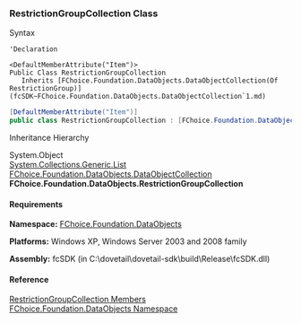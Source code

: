 ﻿### RestrictionGroupCollection Class

Syntax

```vbnet
'Declaration

<DefaultMemberAttribute("Item")>
Public Class RestrictionGroupCollection 
   Inherits [FChoice.Foundation.DataObjects.DataObjectCollection(Of RestrictionGroup)](fcSDK~FChoice.Foundation.DataObjects.DataObjectCollection`1.md)
```

```csharp
[DefaultMemberAttribute("Item")]
public class RestrictionGroupCollection : [FChoice.Foundation.DataObjects.DataObjectCollection<RestrictionGroup>](fcSDK~FChoice.Foundation.DataObjects.DataObjectCollection`1.md) 
```

Inheritance Hierarchy

System.Object  
[System.Collections.Generic.List<T>](#)  
[FChoice.Foundation.DataObjects.DataObjectCollection<T>](fcSDK~FChoice.Foundation.DataObjects.DataObjectCollection`1.md)  
**FChoice.Foundation.DataObjects.RestrictionGroupCollection**  

#### Requirements

**Namespace:** [FChoice.Foundation.DataObjects](fcSDK~FChoice.Foundation.DataObjects_namespace.md)

**Platforms:** Windows XP, Windows Server 2003 and 2008 family

**Assembly:** fcSDK (in C:\\dovetail\\dovetail-sdk\\build\\Release\\fcSDK.dll)

#### Reference

[RestrictionGroupCollection Members](fcSDK~FChoice.Foundation.DataObjects.RestrictionGroupCollection_members.md)  
[FChoice.Foundation.DataObjects Namespace](fcSDK~FChoice.Foundation.DataObjects_namespace.md)